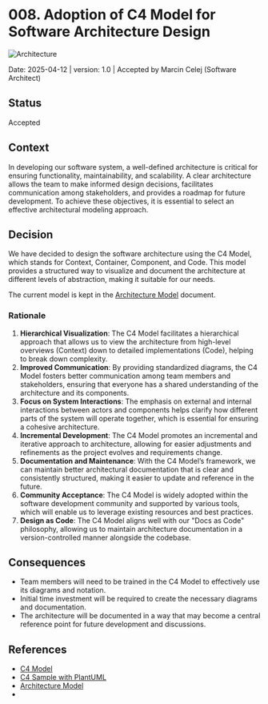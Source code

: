 ﻿# 008. Adoption of C4 Model for Software Architecture Design
![Architecture](https://img.shields.io/badge/Architecture-darkviolet)

Date: 2025-04-12 | version: 1.0 | Accepted by Marcin Celej (Software Architect)

## Status

Accepted

## Context

In developing our software system, a well-defined architecture is critical for ensuring functionality, maintainability, and scalability.
A clear architecture allows the team to make informed design decisions, facilitates communication among stakeholders, and provides a roadmap for future development.
To achieve these objectives, it is essential to select an effective architectural modeling approach.

## Decision

We have decided to design the software architecture using the C4 Model, which stands for Context, Container, Component, and Code.
This model provides a structured way to visualize and document the architecture at different levels of abstraction, making it suitable for our needs.

The current model is kept in the [Architecture Model](../../architecture/Architecture%20Model.md) document.

### Rationale

1. **Hierarchical Visualization**: The C4 Model facilitates a hierarchical approach that allows us to view the architecture from high-level overviews (Context) down to detailed implementations (Code), helping to break down complexity.
2. **Improved Communication**: By providing standardized diagrams, the C4 Model fosters better communication among team members and stakeholders, ensuring that everyone has a shared understanding of the architecture and its components.
3. **Focus on System Interactions**: The emphasis on external and internal interactions between actors and components helps clarify how different parts of the system will operate together, which is essential for ensuring a cohesive architecture.
4. **Incremental Development**: The C4 Model promotes an incremental and iterative approach to architecture, allowing for easier adjustments and refinements as the project evolves and requirements change.
5. **Documentation and Maintenance**: With the C4 Model’s framework, we can maintain better architectural documentation that is clear and consistently structured, making it easier to update and reference in the future.
6. **Community Acceptance**: The C4 Model is widely adopted within the software development community and supported by various tools, which will enable us to leverage existing resources and best practices.
7. **Design as Code**: The C4 Model aligns well with our "Docs as Code" philosophy, allowing us to maintain architecture documentation in a version-controlled manner alongside the codebase.

## Consequences

* Team members will need to be trained in the C4 Model to effectively use its diagrams and notation.
* Initial time investment will be required to create the necessary diagrams and documentation.
* The architecture will be documented in a way that may become a central reference point for future development and discussions.

## References

* [C4 Model](https://c4model.com/)
* [C4 Sample with PlantUML](https://github.com/plantuml-stdlib/C4-PlantUML/blob/master/samples/C4CoreDiagrams.md)
* [Architecture Model](../../architecture/Architecture%20Model.md)
* [//]: # (TODO Add link to the video)